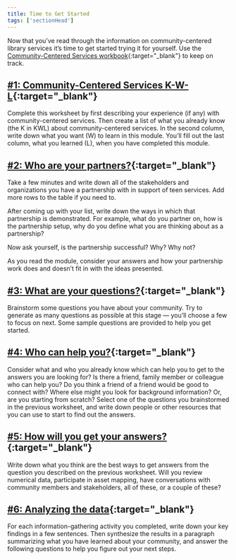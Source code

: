 ```yaml
---
title: Time to Get Started
tags: ['sectionHead']
---
```


Now that you’ve read through the information on community-centered library services it’s time to get started trying it for yourself.  Use the [Community-Centered Services workbook](https://docs.google.com/document/d/13FyfJr_D6-I2R6_OQhcj0SevTEdMySuy8lh_tLoUl0w/edit#){:target="_blank"} to keep on track.

## [#1: Community-Centered Services K-W-L](https://docs.google.com/document/d/13FyfJr_D6-I2R6_OQhcj0SevTEdMySuy8lh_tLoUl0w/edit#heading=h.5pf3n53wqrjk){:target="_blank"}

Complete this worksheet by first describing your experience (if any) with community-centered services. Then create a list of what you already know (the K in KWL) about community-centered services. In the second column, write down what you want (W) to learn in this module. You’ll fill out the last column, what you learned (L), when you have completed this module.

## [#2: Who are your partners?](https://docs.google.com/document/d/13FyfJr_D6-I2R6_OQhcj0SevTEdMySuy8lh_tLoUl0w/edit#heading=h.4hwqn6no1hlk){:target="_blank"}
Take a few minutes and write down all of the stakeholders and organizations you have a partnership with in support of teen services. Add more rows to the table if you need to.

After coming up with your list, write down the ways in which that partnership is demonstrated. For example, what do you partner on, how is the partnership setup, why do you define what you are thinking about as a partnership?

Now ask yourself, is the partnership successful? Why? Why not?

As you read the module, consider your answers and how your partnership work does and doesn’t fit in with the ideas presented.

## [#3: What are your questions?](https://docs.google.com/document/d/13FyfJr_D6-I2R6_OQhcj0SevTEdMySuy8lh_tLoUl0w/edit#heading=h.pvvbazhwa6dh){:target="_blank"}
Brainstorm some questions you have about your community. Try to generate as many questions as possible at this stage — you’ll choose a few to focus on next. Some sample questions are provided to help you get started. 

## [#4: Who can help you?](https://docs.google.com/document/d/13FyfJr_D6-I2R6_OQhcj0SevTEdMySuy8lh_tLoUl0w/edit#heading=h.lbuwh44xric6){:target="_blank"}
Consider what and who you already know which can help you to get to the answers you are looking for?  Is there a friend, family member or colleague who can help you? Do you think a friend of a friend would be good to connect with? Where else might you look for background information? Or, are you starting from scratch? Select one of the questions you brainstormed in the previous worksheet, and write down people or other resources that you can use to start to find out the answers. 

## [#5: How will you get your answers?](https://docs.google.com/document/d/13FyfJr_D6-I2R6_OQhcj0SevTEdMySuy8lh_tLoUl0w/edit#heading=h.yfplr2ze91z0){:target="_blank"}
Write down what you think are the best ways to get answers from the question you described on the previous worksheet. Will you review numerical data, participate in asset mapping, have conversations with community members and stakeholders, all of these, or a couple of these?


## [#6: Analyzing the data](https://docs.google.com/document/d/13FyfJr_D6-I2R6_OQhcj0SevTEdMySuy8lh_tLoUl0w/edit#heading=h.padjn2a0668g){:target="_blank"}
For each information-gathering activity you completed, write down your key findings in a few sentences. Then synthesize the results in a paragraph summarizing what you have learned about your community, and answer the following questions to help you figure out your next steps. 



